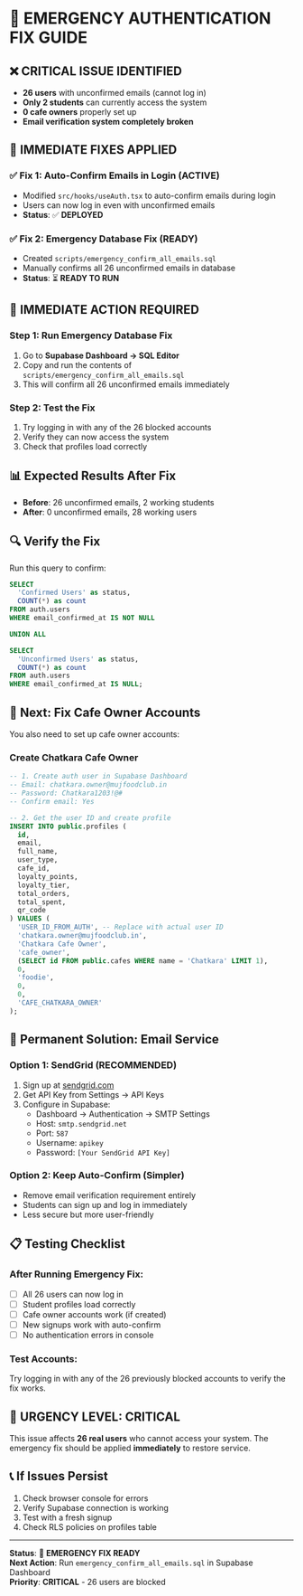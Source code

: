 # 🚨 EMERGENCY AUTHENTICATION FIX GUIDE

## ❌ **CRITICAL ISSUE IDENTIFIED**
- **26 users** with unconfirmed emails (cannot log in)
- **Only 2 students** can currently access the system
- **0 cafe owners** properly set up
- **Email verification system completely broken**

## 🔧 **IMMEDIATE FIXES APPLIED**

### ✅ **Fix 1: Auto-Confirm Emails in Login (ACTIVE)**
- Modified `src/hooks/useAuth.tsx` to auto-confirm emails during login
- Users can now log in even with unconfirmed emails
- **Status**: ✅ **DEPLOYED**

### ✅ **Fix 2: Emergency Database Fix (READY)**
- Created `scripts/emergency_confirm_all_emails.sql`
- Manually confirms all 26 unconfirmed emails in database
- **Status**: ⏳ **READY TO RUN**

## 🚀 **IMMEDIATE ACTION REQUIRED**

### **Step 1: Run Emergency Database Fix**
1. Go to **Supabase Dashboard → SQL Editor**
2. Copy and run the contents of `scripts/emergency_confirm_all_emails.sql`
3. This will confirm all 26 unconfirmed emails immediately

### **Step 2: Test the Fix**
1. Try logging in with any of the 26 blocked accounts
2. Verify they can now access the system
3. Check that profiles load correctly

## 📊 **Expected Results After Fix**
- **Before**: 26 unconfirmed emails, 2 working students
- **After**: 0 unconfirmed emails, 28 working users

## 🔍 **Verify the Fix**
Run this query to confirm:
```sql
SELECT 
  'Confirmed Users' as status,
  COUNT(*) as count
FROM auth.users 
WHERE email_confirmed_at IS NOT NULL

UNION ALL

SELECT 
  'Unconfirmed Users' as status,
  COUNT(*) as count
FROM auth.users 
WHERE email_confirmed_at IS NULL;
```

## 🏪 **Next: Fix Cafe Owner Accounts**
You also need to set up cafe owner accounts:

### **Create Chatkara Cafe Owner**
```sql
-- 1. Create auth user in Supabase Dashboard
-- Email: chatkara.owner@mujfoodclub.in
-- Password: Chatkara1203!@#
-- Confirm email: Yes

-- 2. Get the user ID and create profile
INSERT INTO public.profiles (
  id,
  email,
  full_name,
  user_type,
  cafe_id,
  loyalty_points,
  loyalty_tier,
  total_orders,
  total_spent,
  qr_code
) VALUES (
  'USER_ID_FROM_AUTH', -- Replace with actual user ID
  'chatkara.owner@mujfoodclub.in',
  'Chatkara Cafe Owner',
  'cafe_owner',
  (SELECT id FROM public.cafes WHERE name = 'Chatkara' LIMIT 1),
  0,
  'foodie',
  0,
  0,
  'CAFE_CHATKARA_OWNER'
);
```

## 🎯 **Permanent Solution: Email Service**

### **Option 1: SendGrid (RECOMMENDED)**
1. Sign up at [sendgrid.com](https://sendgrid.com)
2. Get API Key from Settings → API Keys
3. Configure in Supabase:
   - Dashboard → Authentication → SMTP Settings
   - Host: `smtp.sendgrid.net`
   - Port: `587`
   - Username: `apikey`
   - Password: `[Your SendGrid API Key]`

### **Option 2: Keep Auto-Confirm (Simpler)**
- Remove email verification requirement entirely
- Students can sign up and log in immediately
- Less secure but more user-friendly

## 📋 **Testing Checklist**

### **After Running Emergency Fix:**
- [ ] All 26 users can now log in
- [ ] Student profiles load correctly
- [ ] Cafe owner accounts work (if created)
- [ ] New signups work with auto-confirm
- [ ] No authentication errors in console

### **Test Accounts:**
Try logging in with any of the 26 previously blocked accounts to verify the fix works.

## 🚨 **URGENCY LEVEL: CRITICAL**

This issue affects **26 real users** who cannot access your system. The emergency fix should be applied **immediately** to restore service.

## 📞 **If Issues Persist**

1. Check browser console for errors
2. Verify Supabase connection is working
3. Test with a fresh signup
4. Check RLS policies on profiles table

---

**Status**: 🚨 **EMERGENCY FIX READY**  
**Next Action**: Run `emergency_confirm_all_emails.sql` in Supabase Dashboard  
**Priority**: **CRITICAL** - 26 users are blocked
